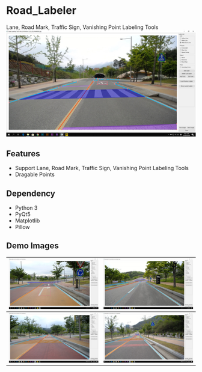 # Road_Labeler
Lane, Road Mark, Traffic Sign, Vanishing Point Labeling Tools
![DEMO2](/image/demo2.png)

## Features
* Support Lane, Road Mark, Traffic Sign, Vanishing Point Labeling Tools
* Dragable Points

## Dependency
* Python 3
* PyQt5
* Matplotlib
* Pillow

## Demo Images
| ![DEMO1](/image/demo1.png) | ![DEMO4](/image/demo4.png) |
|:--------:|:--------:|
| ![DEMO3](/image/demo3.png) | ![DEMO5](/image/demo5.png) |


